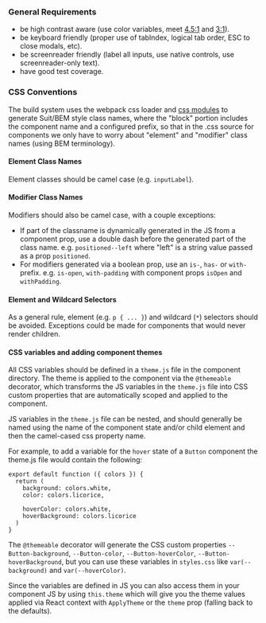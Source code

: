 ### General Requirements

- be high contrast aware (use color variables, meet [4.5:1](http://www.w3.org/TR/WCAG20-TECHS/G18.html) and [3:1](http://www.w3.org/TR/WCAG20-TECHS/G183.html)).
- be keyboard friendly (proper use of tabIndex, logical tab order, ESC to close modals, etc).
- be screenreader friendly (label all inputs, use native controls, use screenreader-only text).
- have good test coverage.

### CSS Conventions

The build system uses the webpack css loader and [css modules](https://github.com/css-modules/css-modules) to generate
Suit/BEM style class names, where the "block" portion includes the component name and a configured prefix, so that
in the .css source for components we only have to worry about "element" and "modifier" class names (using BEM terminology).

#### Element Class Names

Element classes should be camel case (e.g. `inputLabel`).

#### Modifier Class Names

Modifiers should also be camel case, with a couple exceptions:

- If part of the classname is dynamically generated in the JS from a component prop, use a double dash before the generated part of the class name. e.g. `positioned--left` where "left" is a string value passed as a prop `positioned`.
- For modifiers generated via a boolean prop, use an `is-`, `has-` or `with-` prefix. e.g. `is-open`, `with-padding`
with component props `isOpen` and `withPadding`.

#### Element and Wildcard Selectors

As a general rule, element (e.g. `p { ... }`) and wildcard (`*`) selectors should be avoided. Exceptions could be made for
components that would never render children.

#### CSS variables and adding component themes

All CSS variables should be defined in a `theme.js` file in the component directory. The theme is applied to the component via the `@themeable` decorator, which transforms the JS variables in the `theme.js` file into CSS custom properties that are automatically scoped and applied to the component.

JS variables in the `theme.js` file can be nested, and should generally be named using the name of the component state and/or child element and then the camel-cased css property name.

For example, to add a variable for the `hover` state of a `Button` component the theme.js file would contain the following:

```
export default function ({ colors }) {
  return (
    background: colors.white,
    color: colors.licorice,

    hoverColor: colors.white,
    hoverBackground: colors.licorice
  )
}
```

The `@themeable` decorator will generate the CSS custom properties `--Button-background`, `--Button-color`, `--Button-hoverColor`, `--Button-hoverBackground`, but you can use these variables in `styles.css` like `var(--background)`
and `var(--hoverColor)`.

Since the variables are defined in JS you can also access them in your component JS by using `this.theme` which will give
you the theme values applied via React context with `ApplyTheme` or the `theme` prop (falling back to the defaults).
